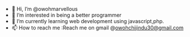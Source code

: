 - 👋 Hi, I’m @owohmarvellous
- 👀 I’m interested in being a better programmer
- 🌱 I’m currently learning web development using javascript,php.
- 📫 How to reach me :Reach me on gmail @owohchijindu30@gmail.com 

<!---
owohmarvellous/owohmarvellous is a ✨ special ✨ repository because its `README.md` (this file) appears on your GitHub profile.
You can click the Preview link to take a look at your changes.
--->
